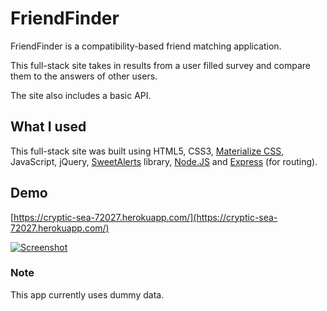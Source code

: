 # FriendFinder

FriendFinder is a compatibility-based friend matching application.

This full-stack site takes in results from a user filled survey and compare them to the answers of other users.

The site also includes a basic API.

## What I used

This full-stack site was built using HTML5, CSS3, [Materialize CSS](https://materializecss.com/), JavaScript, jQuery, [SweetAlerts](https://sweetalert.js.org/) library, [Node.JS](https://nodejs.org/) and [Express](https://expressjs.com/) (for routing).

## Demo

[https://cryptic-sea-72027.herokuapp.com/](https://cryptic-sea-72027.herokuapp.com/)

[![Screenshot](https://s22.postimg.cc/runc4jhy9/Screenshot_2018-06-10_Friend_Finder_1.png)](https://cryptic-sea-72027.herokuapp.com/)

### Note

This app currently uses dummy data.